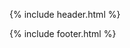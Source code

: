 {% include header.html %}

<div class="search-results-header">
  <div id="search-input"></div>
</div>

<div class="search-results container">

  <div id="stats"></div>
  <div id="hits"></div>
  <div id="pagination"></div>

</div><!-- container -->

<link rel="stylesheet" href="https://cdn.jsdelivr.net/instantsearch.js/1/instantsearch.min.css">
<script src="https://cdn.jsdelivr.net/instantsearch.js/1/instantsearch.min.js"></script>

<script>

  app({
    appId: "{{ site.algolia.application_id }}",
    apiKey: "{{ site.algolia.api_key }}",
    indexName: "{{ site.algolia.index_name }}",
    urlSync: true
  });

  var switcher = document.getElementsByClassName('version-switcher')[0];
  var ver = switcher.dataset.version;

  function app(opts) {
    const search = instantsearch({
      appId: opts.appId,
      apiKey: opts.apiKey,
      indexName: opts.indexName,
      urlSync: true,
      searchParameters: {
        facetsRefinements: {
          version: ver,
        },
      },
    });

    search.addWidget(
      instantsearch.widgets.searchBox({
        container: '#search-input',
        placeholder: 'Search',
      })
    );

    search.addWidget(
      instantsearch.widgets.hits({
        container: '#hits',
        hitsPerPage: 10,
        templates: {
          item: function ( item ) {
            return '<div class="hit"><h2 class="hit-name"><a href="' + item.url + '">' + item._highlightResult.title.value + '</a></h2><div class="hit-content">'+ item._highlightResult.text.value + '</div></div>';
          },
          empty: function ( query ) {
            return '<div id="no-results-message"><p>No results for the search <em>"' + query.query +'"</em>.</p></div>';
          },
        },
      })
    );

    search.addWidget(
      instantsearch.widgets.stats({
        container: '#stats',
      })
    );


    search.addWidget(
      instantsearch.widgets.pagination({
        container: '#pagination',
        scrollTo: '#search-input',
      })
    );

    search.start();
  }

</script>



{% include footer.html %}
